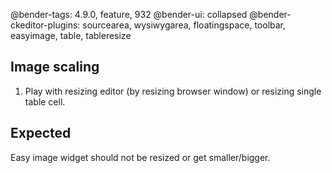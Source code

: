 @bender-tags: 4.9.0, feature, 932
@bender-ui: collapsed
@bender-ckeditor-plugins: sourcearea, wysiwygarea, floatingspace, toolbar, easyimage, table, tableresize

## Image scaling

1. Play with resizing editor (by resizing browser window) or resizing single table cell.

## Expected

Easy image widget should not be resized or get smaller/bigger.
